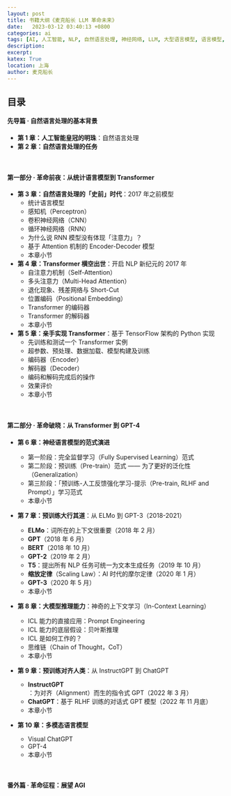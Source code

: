 ```yaml
---
layout: post
title: 书籍大纲《麦克船长 LLM 革命未来》
date:   2023-03-12 03:40:13 +0800
categories: ai
tags: [AI, 人工智能, NLP, 自然语言处理, 神经网络, LLM, 大型语言模型, 语言模型, 大模型]
description: 
excerpt: 
katex: True
location: 上海
author: 麦克船长
---
```


<!-- 推荐语：
* 张凯夫
* 赵德丽：达摩院计算机视觉负责人、资深算法专家
* 熊皓：淘宝直播算法负责人，资深技术专家
* 黄眉：
* 三七：企业智能事业部总经理
* 锡泽：阿里集团资深
* 韩锷：资深技术专家
* 张斯成：前钉钉副总裁
* 罗璇
* 刘江？
* 赖晓春，上海科技大学研究员、联影首席科学家
* 牛力，上海交通大学
* 王猛，Google 自动驾驶 AI 研究员
* 田飞，Meta
* 赵明夷，Notion
* 孙鹏，世界之窗浏览器创始人
* 王宇航，核桃编程创始人
* 陆铭，宝云科技创始人


大模型革命：自然语言处理篇
演化：大语言模型编年史

--- -->

## 目录

#### 先导篇 · 自然语言处理的基本背景
* **第 1 章：人工智能皇冠的明珠**：自然语言处理
* **第 2 章：自然语言处理的任务**
<br/>

#### 第一部分 · 革命前夜：从统计语言模型到 Transformer

* **第 3 章：自然语言处理的「史前」时代**：2017 年之前模型
	* 统计语言模型
	* 感知机（Perceptron）
	* 卷积神经网络（CNN）
	* 循环神经网络（RNN）
	* 为什么说 RNN 模型没有体现「注意力」？
	* 基于 Attention 机制的 Encoder-Decoder 模型
	* 本章小节
* **第 4 章：Transformer 横空出世**：开启 NLP 新纪元的 2017 年
	* 自注意力机制（Self-Attention）
	* 多头注意力（Multi-Head Attention）
	* 退化现象、残差网络与 Short-Cut
	* 位置编码（Positional Embedding）
	* Transformer 的编码器
	* Transformer 的解码器
	* 本章小节
* **第 5 章：亲手实现 Transformer**：基于 TensorFlow 架构的 Python 实现
	* 先训练和测试一个 Transformer 实例
	* 超参数、预处理、数据加载、模型构建及训练
	* 编码器（Encoder）
	* 解码器（Decoder）
	* 编码和解码完成后的操作
	* 效果评价
	* 本章小节
<br/>

#### 第二部分 · 革命破晓：从 Transformer 到 GPT-4

* **第 6 章：神经语言模型的范式演进**
	* 第一阶段：完全监督学习（Fully Supervised Learning）范式
	* 第二阶段：预训练（Pre-train）范式 —— 为了更好的泛化性（Generalization）
	* 第三阶段：「预训练-人工反馈强化学习-提示（Pre-train, RLHF and Prompt）」学习范式
	* 本章小节

* **第 7 章：预训练大行其道**：从 ELMo 到 GPT-3（2018-2021）
	* **ELMo**：词所在的上下文很重要（2018 年 2 月）
	* **GPT**（2018 年 6 月）
	* **BERT**（2018 年 10 月）
	* **GPT-2**（2019 年 2 月）
	* **T5**：提出所有 NLP 任务可统一为文本生成任务（2019 年 10 月）
	* **缩放定律**（Scaling Law）：AI 时代的摩尔定律（2020 年 1 月）
	* **GPT-3**（2020 年 5 月）
	* 本章小节
* **第 8 章：大模型推理能力**：神奇的上下文学习（In-Context Learning）
	* ICL 能力的直接应用：Prompt Engineering
	* ICL 能力的底层假设：贝叶斯推理
	* ICL 是如何工作的？
	* 思维链（Chain of Thought，CoT）
	* 本章小节
* **第 9 章：预训练对齐人类**：从 InstructGPT 到 ChatGPT
	* **InstructGPT**：为对齐（Alignment）而生的指令式 GPT（2022 年 3 月）
	* **ChatGPT**：基于 RLHF 训练的对话式 GPT 模型（2022 年 11 月底）
	* 本章小节
* **第 10 章：多模态语言模型**
	* Visual ChatGPT
	* GPT-4
	* 本章小节
<br/>

#### 番外篇 · 革命征程：展望 AGI


<!-- <br/><br/>

---



* **神经网络模型训练的基本方法**

```
MLP 多层感知机、CNN 卷积神经网络、RNN 循环神经网络、LSTM 长短时记忆网络、基于注意力机制的 Encoder-Decoder
```
```
ELMo（2018）、GPT-1（2018）、BERT（2018）、GPT-2（2019）、T5（2019）、GPT-3（2020）
```
```
Prompt Engineering（PET、Hard Prompt & Soft Prompt、Prompt Tuning）、贝叶斯推理、WHY can it work、HOW does it work、思维链、涌现
```
```
InstructGPT、ChatGPT、GPT-4
```
 -->